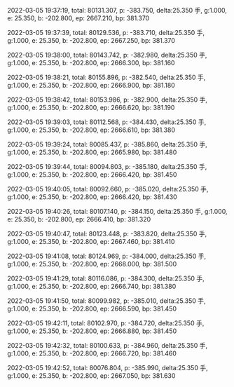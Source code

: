 2022-03-05 19:37:19, total: 80131.307, p: -383.750, delta:25.350 手, g:1.000, e: 25.350, b: -202.800, ep: 2667.210, bp: 381.370

2022-03-05 19:37:39, total: 80129.536, p: -383.710, delta:25.350 手, g:1.000, e: 25.350, b: -202.800, ep: 2667.250, bp: 381.370

2022-03-05 19:38:00, total: 80143.742, p: -382.980, delta:25.350 手, g:1.000, e: 25.350, b: -202.800, ep: 2666.300, bp: 381.160

2022-03-05 19:38:21, total: 80155.896, p: -382.540, delta:25.350 手, g:1.000, e: 25.350, b: -202.800, ep: 2666.900, bp: 381.180

2022-03-05 19:38:42, total: 80153.986, p: -382.900, delta:25.350 手, g:1.000, e: 25.350, b: -202.800, ep: 2666.620, bp: 381.190

2022-03-05 19:39:03, total: 80112.568, p: -384.430, delta:25.350 手, g:1.000, e: 25.350, b: -202.800, ep: 2666.610, bp: 381.380

2022-03-05 19:39:24, total: 80085.437, p: -385.860, delta:25.350 手, g:1.000, e: 25.350, b: -202.800, ep: 2665.980, bp: 381.480

2022-03-05 19:39:44, total: 80094.803, p: -385.180, delta:25.350 手, g:1.000, e: 25.350, b: -202.800, ep: 2666.420, bp: 381.450

2022-03-05 19:40:05, total: 80092.660, p: -385.020, delta:25.350 手, g:1.000, e: 25.350, b: -202.800, ep: 2666.420, bp: 381.430

2022-03-05 19:40:26, total: 80107.140, p: -384.150, delta:25.350 手, g:1.000, e: 25.350, b: -202.800, ep: 2666.410, bp: 381.320

2022-03-05 19:40:47, total: 80123.448, p: -383.820, delta:25.350 手, g:1.000, e: 25.350, b: -202.800, ep: 2667.460, bp: 381.410

2022-03-05 19:41:08, total: 80124.969, p: -384.000, delta:25.350 手, g:1.000, e: 25.350, b: -202.800, ep: 2668.000, bp: 381.500

2022-03-05 19:41:29, total: 80116.086, p: -384.300, delta:25.350 手, g:1.000, e: 25.350, b: -202.800, ep: 2666.740, bp: 381.380

2022-03-05 19:41:50, total: 80099.982, p: -385.010, delta:25.350 手, g:1.000, e: 25.350, b: -202.800, ep: 2666.590, bp: 381.450

2022-03-05 19:42:11, total: 80102.970, p: -384.720, delta:25.350 手, g:1.000, e: 25.350, b: -202.800, ep: 2666.880, bp: 381.450

2022-03-05 19:42:32, total: 80100.633, p: -384.960, delta:25.350 手, g:1.000, e: 25.350, b: -202.800, ep: 2666.720, bp: 381.460

2022-03-05 19:42:52, total: 80076.804, p: -385.990, delta:25.350 手, g:1.000, e: 25.350, b: -202.800, ep: 2667.050, bp: 381.630